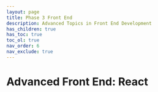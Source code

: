 ```yaml
---
layout: page
title: Phase 3 Front End
description: Advanced Topics in Front End Development
has_children: true
has_toc: true
toc_ol: true
nav_order: 6
nav_exclude: true
---
```

<!-- markdownlint-disable single-h1 -->
# Advanced Front End: React
